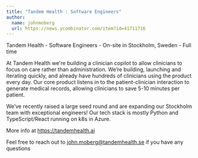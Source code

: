 ```yaml
---
title: "Tandem Health : Software Engineers"
author:
  name: johnmoberg
  url: https://news.ycombinator.com/item?id=41711716
---
```

Tandem Health - Software Engineers - On-site in Stockholm, Sweden - Full time

At Tandem Health we&#x27;re building a clinician copilot to allow clinicians to focus on care rather than administration. We’re building, launching and iterating quickly, and already have hundreds of clinicians using the product every day. Our core product listens in to the patient-clinician interaction to generate medical records, allowing clinicians to save 5-10 minutes per patient.

We’ve recently raised a large seed round and are expanding our Stockholm team with exceptional engineers! Our tech stack is mostly Python and TypeScript&#x2F;React running on k8s in Azure.

More info at <a href="https:&#x2F;&#x2F;tandemhealth.ai" rel="nofollow">https:&#x2F;&#x2F;tandemhealth.ai</a>

Feel free to reach out to john.moberg@tandemhealth.se if you have any questions
<JobApplication />
